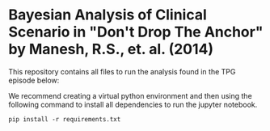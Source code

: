 # Bayesian Analysis of Clinical Scenario in "Don't Drop The Anchor" by Manesh, R.S., et. al. (2014)

This repository contains all files to run the analysis found in the TPG episode below:

We recommend creating a virtual python environment and then using the following command to install all dependencies to run the jupyter notebook.

```
pip install -r requirements.txt
```